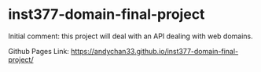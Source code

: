 # inst377-domain-final-project

Initial comment: this project will deal with an API dealing with web domains. 

Github Pages Link:
https://andychan33.github.io/inst377-domain-final-project/ 

